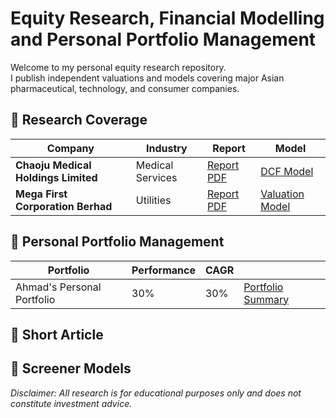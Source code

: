 # Equity Research, Financial Modelling and Personal Portfolio Management
Welcome to my personal equity research repository.  
I publish independent valuations and models covering major Asian pharmaceutical, technology, and consumer companies.

## 📁 Research Coverage
| Company | Industry | Report | Model |
|----------|--------|--------|--------|
| **Chaoju Medical Holdings Limited** | Medical Services | [Report PDF](Chaoju%20Medical%20Holdings%20Limited/Chaoju%20Equity%20Research.pdf) | [DCF Model](Chaoju%20Medical%20Holdings%20Limited/Chaoju%20Model%20and%20Valuation.xlsx) |
| **Mega First Corporation Berhad** | Utilities | [Report PDF](Tech_Tencent/Tencent_Equity_Report.pdf) | [Valuation Model](Tech_Tencent/Tencent_Valuation_Model.xlsx) |

## 📁 Personal Portfolio Management
| Portfolio | Performance | CAGR ||
|----------|--------|--------|--------|
| Ahmad's Personal Portfolio | 30% | 30% |  [Portfolio Summary](Tech_Tencent/Tencent_Equity_Report.pdf) |

## 📁 Short Article

## 📁 Screener Models
_Disclaimer: All research is for educational purposes only and does not constitute investment advice._
